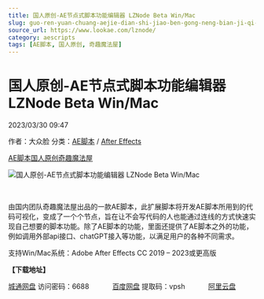 ```yaml
---
title: 国人原创-AE节点式脚本功能编辑器 LZNode Beta Win/Mac
slug: guo-ren-yuan-chuang-aejie-dian-shi-jiao-ben-gong-neng-bian-ji-qi-lznode-beta-win-mac
source_url: https://www.lookae.com/lznode/
category: aescripts
tags: [AE脚本, 国人原创, 奇趣魔法屋]
---
```

# 国人原创-AE节点式脚本功能编辑器 LZNode Beta Win/Mac

2023/03/30 09:47

作者：大众脸
分类：[AE脚本](https://www.lookae.com/after-effects/aescripts/) / [After Effects](https://www.lookae.com/after-effects/)

[AE脚本](https://www.lookae.com/tag/ae%e8%84%9a%e6%9c%ac/)[国人原创](https://www.lookae.com/tag/%e5%9b%bd%e4%ba%ba%e5%8e%9f%e5%88%9b/)[奇趣魔法屋](https://www.lookae.com/tag/%e5%a5%87%e8%b6%a3%e9%ad%94%e6%b3%95%e5%b1%8b/)

![国人原创-AE节点式脚本功能编辑器 LZNode Beta Win/Mac](https://www.lookae.com/wp-content/uploads/2023/03/LZNode.jpg "国人原创-AE节点式脚本功能编辑器 LZNode Beta Win/Mac-LookAE.com")

﻿

由国内团队奇趣魔法屋出品的一款AE脚本，此扩展脚本将开发AE脚本所用到的代码可视化，变成了一个个节点，旨在让不会写代码的人也能通过连线的方式快速实现自己想要的脚本功能。除了AE脚本的功能，里面还提供了AE脚本之外的功能，例如调用外部api接口、chatGPT接入等功能，以满足用户的各种不同需求。

支持Win/Mac系统：Adobe After Effects CC 2019 – 2023或更高版

**【下载地址】**

[城通网盘](https://url70.ctfile.com/f/2827370-833466031-f0e4e3?p=4431) 访问密码：6688            [百度网盘](https://pan.baidu.com/s/10-EgNoUFyEeEFrFXXTcYkg?pwd=vpsh) 提取码：vpsh            [阿里云盘](https://www.aliyundrive.com/s/JUHj6yKzER3)
